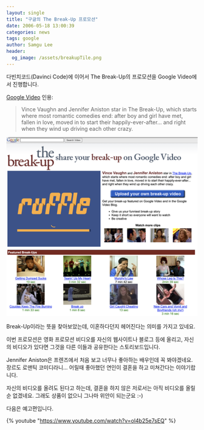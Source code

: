 ```yaml
---
layout: single
title: "구글의 The Break-Up 프로모션"
date: 2006-05-18 13:00:39
categories: news
tags: google
author: Samgu Lee
header:
  og_image: /assets/breakupTile.png
---
```


다빈치코드(Davinci Code)에 이어서 The Break-Up의 프로모션을 Google Video에서 진행합니다.

[Google Video](http://video.google.com/breakup.html) 인용:

> Vince Vaughn and Jennifer Aniston star in The Break-Up, which starts where most romantic comedies end: after boy and girl have met, fallen in love, moved in to start their happily-ever-after... and right when they wind up driving each other crazy.

![The Break-Up 구글 비디오 프로모션](/assets/breakupTile.png)

Break-Up이라는 뜻을 찾아보았는데, 이혼하다던지 헤어진다는 의미를 가지고 있네요.

이번 프로모션은 영화 프로모션 비디오를 자신의 웹사이트나 블로그 등에 올리고, 자신의 비디오가 있다면 그것을 다른 이들과 공유한다는 스토리보드입니다.

Jennifer Aniston은 프렌즈에서 처음 보고 너무나 좋아하는 배우인데 꼭 봐야겠네요. 장르도 로맨틱 코미디라니... 어릴때 좋아했던 연인이 결혼을 하고 미쳐간다는 이야기랍니다.

자신의 비디오를 올려도 된다고 하는데, 결혼을 하지 않은 저로서는 아직 비디오를 올릴 순 없겠네요. 그래도 상품이 없으니 그나마 위안이 되는군요 :-)

다음은 예고편입니다.

{% youtube "https://www.youtube.com/watch?v=ol4b25e7sEQ" %}
